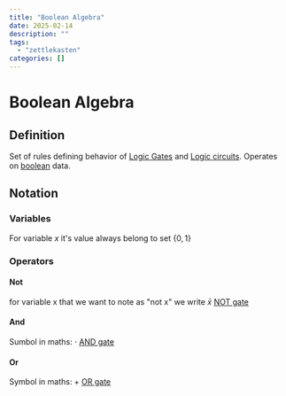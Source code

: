 ```yaml
---
title: "Boolean Algebra"
date: 2025-02-14
description: ""
tags: 
  - "zettlekasten"
categories: []
---
```


# Boolean Algebra
## Definition
Set of rules defining behavior of [Logic Gates](Logic%20Gates.md) and [Logic circuits](Logic%20circuits.md). Operates on [boolean](boolean) data.

## Notation
### Variables
For variable $x$ it's value always belong to set $\{{0,1}\}$ 

### Operators
#### Not
for variable x that we want to note as "not x" we write $\bar{x}$ 
[NOT gate](NOT%20gate.md) 

#### And
Sumbol in maths: $\cdot$
[AND gate](AND%20gate.md)

#### Or
Symbol in maths: $+$ 
[OR gate](OR%20gate.md)


